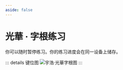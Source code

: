 ```yaml
---
aside: false
---
```

# 光華 · 字根练习

你可以随时暂停练习。你的练习进度会在同一设备上储存。

<script setup>
import Train from "@/train/ZigenTrain.vue"
</script>
<Train name="light" zigenUrl="/zigen-light.csv" :range="[0,]" mode='both' />

::: details 键位图
![宇浩·光華字根图](/yulight.webp)
:::

